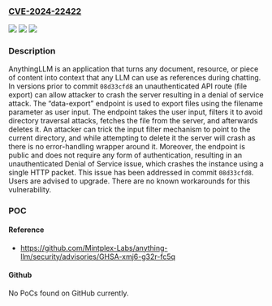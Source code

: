 ### [CVE-2024-22422](https://cve.mitre.org/cgi-bin/cvename.cgi?name=CVE-2024-22422)
![](https://img.shields.io/static/v1?label=Product&message=anything-llm&color=blue)
![](https://img.shields.io/static/v1?label=Version&message=%3C%2008d33cfd8%20&color=brightgreen)
![](https://img.shields.io/static/v1?label=Vulnerability&message=CWE-754%3A%20Improper%20Check%20for%20Unusual%20or%20Exceptional%20Conditions&color=brightgreen)

### Description

AnythingLLM is an application that turns any document, resource, or piece of content into context that any LLM can use as references during chatting. In versions prior to commit `08d33cfd8` an unauthenticated API route (file export) can allow attacker to crash the server resulting in a denial of service attack. The “data-export” endpoint is used to export files using the filename parameter as user input. The endpoint takes the user input, filters it to avoid directory traversal attacks, fetches the file from the server, and afterwards deletes it. An attacker can trick the input filter mechanism to point to the current directory, and while attempting to delete it the server will crash as there is no error-handling wrapper around it. Moreover, the endpoint is public and does not require any form of authentication, resulting in an unauthenticated Denial of Service issue, which crashes the instance using a single HTTP packet. This issue has been addressed in commit `08d33cfd8`. Users are advised to upgrade. There are no known workarounds for this vulnerability.

### POC

#### Reference
- https://github.com/Mintplex-Labs/anything-llm/security/advisories/GHSA-xmj6-g32r-fc5q

#### Github
No PoCs found on GitHub currently.

